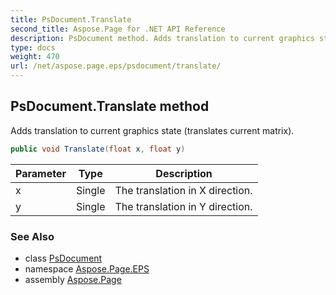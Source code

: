 ```yaml
---
title: PsDocument.Translate
second_title: Aspose.Page for .NET API Reference
description: PsDocument method. Adds translation to current graphics state translates current matrix
type: docs
weight: 470
url: /net/aspose.page.eps/psdocument/translate/
---
```

## PsDocument.Translate method

Adds translation to current graphics state (translates current matrix).

```csharp
public void Translate(float x, float y)
```

| Parameter | Type | Description |
| --- | --- | --- |
| x | Single | The translation in X direction. |
| y | Single | The translation in Y direction. |

### See Also

* class [PsDocument](../)
* namespace [Aspose.Page.EPS](../../psdocument/)
* assembly [Aspose.Page](../../../)


